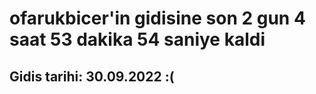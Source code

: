 # ofarukbicer'in gidisine son 2 gun 4 saat 53 dakika 54 saniye kaldi

## Gidis tarihi: 30.09.2022 :(